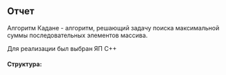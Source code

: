 ## Отчет
Алгоритм Кадане - алгоритм, решающий задачу поиска максимальной суммы последовательных элементов массива.

Для реализации был выбран ЯП C++
#### Структура:
